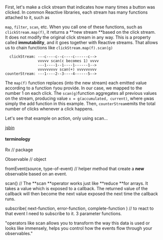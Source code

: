 First, let's make a click stream that indicates how many times a button was clicked. In common Reactive libraries, each stream has many functions attached to it, such as

`map`, `filter`, `scan`, etc. When you call one of these functions, such as `clickStream.map(f)`, it returns a **new stream **based on the click stream. It does not modify the original click stream in any way. This is a property called **immutability**, and it goes together with Reactive streams. That allows us to chain functions like `clickStream.map(f).scan(g)`

```
  clickStream: ---c----c--c----c------c-->
               vvvvv scan(c becomes 1) vvvv
               ---1----1--1----1------1-->
               vvvvvvvvv scan(+) vvvvvvvvv
counterStream: ---1----2--3----4------5-->
```

The `map(f)` function replaces \(into the new stream\) each emitted value according to a function `f`you provide. In our case, we mapped to the number 1 on each click. The `scan(g)`function aggregates all previous values on the stream, producing value `x = g(accumulated, current)`, where `g`was simply the add function in this example. Then, `counterStream`emits the total number of clicks whenever a click happens.

Let's see that example on action, only using scan...

[jsbin](https://jsbin.com/rogevob/edit?html,js,console,output)

#### terminology

Rx    // package

Observable    // object

fromEvent\(source, type-of-event\)    // helper method that create a **new** observable based on an event.

scan\(\)    // The **scan **operator works just like **reduce **for arrays. It takes a value which is exposed to a callback. The returned value of the callback will then become the next value exposed the next time the callback runs.

subscribe\( next-function, error-function, complete-function \)    // to react to that event I need to subscribe to it. 3 parameter functions.

"operators like scan allows you to transform the way this data is used or looks like immensely, helps you control how the events flow through your observables."

